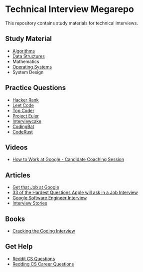 # Technical Interview Megarepo
This repository contains study materials for technical interviews.

## Study Material
* [Algorithms](https://github.com/jdsutton/Technical-Interview-Megarepo/tree/master/Algorithms)
* [Data Structures](https://github.com/jdsutton/Technical-Interview-Megarepo/tree/master/Data%20Structures)
* Mathematics
* [Operating Systems](https://github.com/jdsutton/Technical-Interview-Megarepo/tree/master/Operating%20Systems)
* System Design

## Practice Questions
* [Hacker Rank](https://www.hackerrank.com/)
* [Leet Code](https://leetcode.com/)
* [Top Coder](https://www.topcoder.com/my-dashboard/)
* [Project Euler](https://projecteuler.net/)
* [Interviewcake](https://www.interviewcake.com/)
* [CodingBat](http://codingbat.com/java)
* [CodeRust](https://www.educative.io/collection/5642554087309312/5679846214598656)

## Videos
* [How to Work at Google - Candidate Coaching Session](https://www.youtube.com/watch?v=oWbUtlUhwa8&feature=youtu.be)

## Articles
* [Get that Job at Google](http://steve-yegge.blogspot.com/2008/03/get-that-job-at-google.html)
* [33 of the Hardest Questions Apple will ask in a Job Interview](http://www.businessinsider.com/the-hardest-apple-interview-questions-2016-4)
* [Google Software Engineer Interview](https://www.glassdoor.com/Interview/Google-Software-Engineer-Interview-Questions-EI_IE9079.0,6_KO7,24.htm#InterviewReview_1369302)
* [Interview Stories](http://intearview.com/)

## Books
* [Cracking the Coding Interview](http://www.amazon.com/gp/product/098478280X/ref=as_li_tl?ie=UTF8&camp=1789&creative=390957&creativeASIN=098478280X&linkCode=as2&tag=htcatu-20&linkId=B6WXIEKJHEBBWJ7B)


## Get Help
* [Reddit CS Questions](https://www.reddit.com/r/CS_Questions)
* [Redding CS Career Questions](https://www.reddit.com/r/cscareerquestions)
